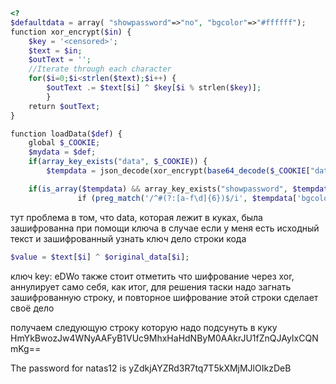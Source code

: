 ```php
<?
$defaultdata = array( "showpassword"=>"no", "bgcolor"=>"#ffffff");
function xor_encrypt($in) {
	$key = '<censored>';    
	$text = $in;
	$outText = '';
	//Iterate through each character    
	for($i=0;$i<strlen($text);$i++) {    
		$outText .= $text[$i] ^ $key[$i % strlen($key)];
		}
	return $outText;
}

function loadData($def) {
	global $_COOKIE;
	$mydata = $def;
	if(array_key_exists("data", $_COOKIE)) {
		$tempdata = json_decode(xor_encrypt(base64_decode($_COOKIE["data"])), true);   

	if(is_array($tempdata) && array_key_exists("showpassword", $tempdata) && array_key_exists("bgcolor", $tempdata)) {
	           if (preg_match('/^#(?:[a-f\d]{6})$/i', $tempdata['bgcolor'])) {        $mydata['showpassword'] = $tempdata['showpassword'];        $mydata['bgcolor'] = $tempdata['bgcolor'];           }       }       }       return $mydata;   }      function saveData($d) {    setcookie("data", base64_encode(xor_encrypt(json_encode($d))));   }      $data = loadData($defaultdata);      if(array_key_exists("bgcolor",$_REQUEST)) {       if (preg_match('/^#(?:[a-f\d]{6})$/i', $_REQUEST['bgcolor'])) {        $data['bgcolor'] = $_REQUEST['bgcolor'];       }   }      saveData($data);            ?>`

```


тут проблема в том, что data, которая лежит в куках, была зашифрованна при помощи ключа
в случае если у меня есть исходный текст и зашифрованный узнать ключ дело строки кода
```php
$value = $text[$i] ^ $original_data[$i];
```
ключ key: eDWo
также стоит отметить что шифрование через xor, аннулирует само себя, как итог, для решения таски надо загнать зашифрованную строку, и повторное шифрование этой строки сделает своё дело

получаем следующую строку которую надо подсунуть в куку
HmYkBwozJw4WNyAAFyB1VUc9MhxHaHdNByM0AAkrJU1fZnQJAyIxCQNmKg==

The password for natas12 is yZdkjAYZRd3R7tq7T5kXMjMJlOIkzDeB

